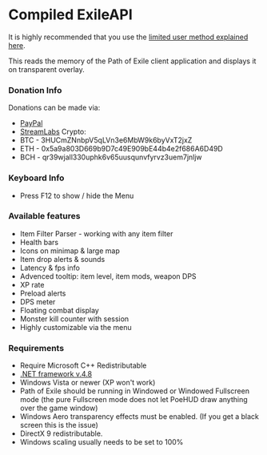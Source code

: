 Compiled ExileAPI
==================

It is highly recommended that you use the [limited user method explained here](https://www.ownedcore.com/forums/mmo/path-of-exile/poe-bots-programs/676345-run-poe-limited-user.html).

This reads the memory of the Path of Exile client application and displays it on transparent overlay.

### Donation Info
Donations can be made via:
* [PayPal](https://www.paypal.me/TehCheatOC)
* [StreamLabs](https://streamlabs.com/thecheatoc/tip)
Crypto:
* BTC - 3HUCmZNnbpV5qLVn3e6MbW9k6byVxT2jxZ
* ETH - 0x5a9a803D669b9D7c49E909bE44b4e2f686A6D49D
* BCH - qr39wjall330uphk6v65uusqunvfyrvz3uem7jnljw

### Keyboard Info

* Press F12 to show / hide the Menu

### Available features

* Item Filter Parser - working with any item filter
* Health bars
* Icons on minimap & large map
* Item drop alerts & sounds
* Latency & fps info
* Advenced tooltip: item level, item mods, weapon DPS
* XP rate
* Preload alerts
* DPS meter
* Floating combat display
* Monster kill counter with session
* Highly customizable via the menu

### Requirements

* Require Microsoft C++ Redistributable
* [.NET framework v.4.8](https://dotnet.microsoft.com/download/dotnet-framework/net48)
* Windows Vista or newer (XP won't work)
* Path of Exile should be running in Windowed or Windowed Fullscreen mode (the pure Fullscreen mode does not let PoeHUD draw anything over the game window)
* Windows Aero transparency effects must be enabled. (If you get a black screen this is the issue)
* DirectX 9 redistributable.
* Windows scaling usually needs to be set to 100%

